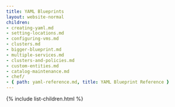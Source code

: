 ```yaml
---
title: YAML Blueprints
layout: website-normal
children:
- creating-yaml.md
- setting-locations.md
- configuring-vms.md
- clusters.md
- bigger-blueprint.md
- multiple-services.md
- clusters-and-policies.md
- custom-entities.md
- catalog-maintenance.md
- chef/
- { path: yaml-reference.md, title: YAML Blueprint Reference }
---
```


{% include list-children.html %}
